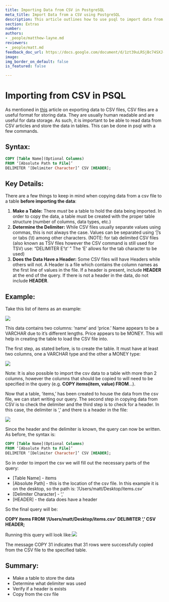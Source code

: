 ```yaml
---
title: Importing Data from CSV in PostgreSQL
meta_title: Import Data from a CSV using PostgreSQL
description: This article outlines how to use psql to import data from csv files.
section: Extras
number: 
authors:
- _people/matthew-layne.md
reviewers:
- _people/matt.md
feedback_doc_url: https://docs.google.com/document/d/1zt39uLRSjBc74SXJ-xioYcN9XZDs7NarubmVqn0qrwk/edit?usp=sharing
image: 
img_border_on_default: false
is_featured: false

---
```

# Importing from CSV in PSQL

As mentioned in [this](/learn-sql/how-to-export-data-to-csv-or-excel/) article on exporting data to CSV files, CSV files are a useful format for storing data. They are usually human readable and are useful for data storage. As such, it is important to be able to read data from CSV articles and store the data in tables. This can be done in psql with a few commands.

## Syntax:
```sql
COPY [Table Name](Optional Columns)
FROM ‘[Absolute Path to File]’
DELIMITER ‘[Delimiter Character]’ CSV [HEADER];
```
## Key Details:

There are a few things to keep in mind when copying data from a csv file to a table **before importing the data**:

1. **Make a Table:** There _must_ be a table to hold the data being imported. In order to copy the data, a table must be created with the proper table structure (number of columns, data types, etc.)
2. **Determine the Delimiter:** While CSV files usually separate values using commas, this is not always the case. Values can be separated using ‘|’s or tabs (\\t) among other characters. (NOTE: for tab delimited CSV files (also known as TSV files however the CSV command is still used for TSV) use: “DELIMITER E‘\\t’ ” The ‘E’ allows for the tab character to be used)
3. **Does the Data Have a Header:** Some CSV files will have Headers while others will not. A Header is a file which contains the column names as the first line of values in the file. If a header is present, include **HEADER** at the end of the query. If there is not a header in the data, do not include **HEADER**.

## Example:

Take this list of items as an example:

![](/assets/images/learn-sql/extras/importCSV/exampleCSV.png)

This data contains two columns: ‘name’ and ‘price.’ Name appears to be a VARCHAR due to it’s different lengths. Price appears to be MONEY. This will help in creating the table to load the CSV file into.

The first step, as stated before, is to create the table. It must have at least two columns, one a VARCHAR type and the other a MONEY type:

![](/Users/matt/dataschool/dataschool/assets/images/learn-sql/extras/importCSV/createTable.png)

Note: It is also possible to import the csv data to a table with more than 2 columns, however the columns that should be copied to will need to be specified in the query (e.g. **COPY items(item, value) FROM**...).

Now that a table, ‘items,’ has been created to house the data from the csv file, we can start writing our query. The second step in copying data from CSV is to check the delimiter and the third step is to check for a header. In this case, the delimiter is ‘,’ and there is a header in the file:

![](/Users/matt/dataschool/dataschool/assets/images/learn-sql/extras/importCSV/annotatedCSV.png)

Since the header and the delimiter is known, the query can now be written. As before, the syntax is:
```sql
COPY [Table Name](Optional Columns)
FROM ‘[Absolute Path to File]’
DELIMITER ‘[Delimiter Character]’ CSV [HEADER];
```
So in order to import the csv we will fill out the necessary parts of the query:

* \[Table Name\] - items
* \[Absolute Path\] - this is the location of the csv file. In this example it is on the desktop, so the path is: ‘/Users/matt/Desktop/items.csv’
* \[Delimiter Character\] - ‘,’
* \[HEADER\] - the data does have a header

So the final query will be:

**COPY items FROM ‘/Users/matt/Desktop/items.csv’ DELIMITER ‘,’ CSV HEADER;**

Running this query will look like:![](/Users/matt/dataschool/dataschool/assets/images/learn-sql/extras/importCSV/copyToTable.png)

The message COPY 31 indicates that 31 rows were successfully copied from the CSV file to the specified table.

## Summary:

* Make a table to store the data
* Determine what delimiter was used
* Verify if a header is exists
* Copy from the csv file